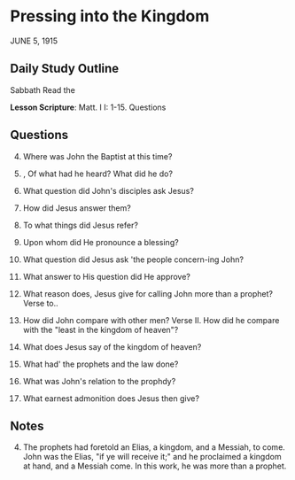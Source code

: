 # Pressing into the Kingdom
JUNE 5, 1915

## Daily Study Outline

Sabbath Read the

**Lesson Scripture**: Matt. I I: 1-15. Questions

## Questions

4. Where was John the Baptist at this time? 

2. , Of what had he heard? What did he do?

5. What question did John's disciples ask Jesus? 

6. How did Jesus answer them? 

7. To what things did Jesus refer? 

8. Upon whom did He pronounce a blessing? 

9. What question did Jesus ask 'the people concern-ing John? 

12. What answer to His question did He approve? 

13. What reason does, Jesus give for calling John more than a prophet? Verse to..

14. How did John compare with other men? Verse II. How did he compare with the "least in the kingdom of heaven"?

15. What does Jesus say of the kingdom of heaven? 

16. What had' the prophets and the law done? 

17. What was John's relation to the prophdy? 

18. What earnest admonition does Jesus then give? 

## Notes

4. The prophets had foretold an Elias, a kingdom, and a Messiah, to come. John was the Elias, "if ye will receive it;" and he proclaimed a kingdom at hand, and a Messiah come. In this work, he was more than a prophet.
